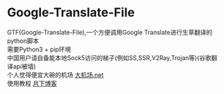 # Google-Translate-File
GTF(Google-Translate-File),一个方便调用Google Translate进行生草翻译的python脚本
<br>
需要Python3 + pip环境
<br>
中国用户请自备能本地Sock5访问的梯子(例如SS,SSR,V2Ray,Trojan等)(谷歌翻译api被墙)
<br>
个人觉得便宜大碗的机场 <a href="https://大机场.net">大机场.net<a>
<br>
使用教程 <a href="https://ssrvps.org">月下博客<a>
